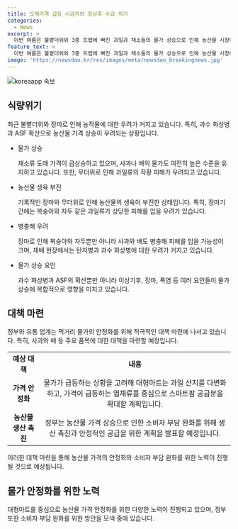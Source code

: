 ```yaml
---
title: 도매가격 급등 시금치와 청상추 수급 위기
categories:
  - News
excerpt: >
  이번 여름은 불볕더위와 3중 트랩에 빠진 과일과 채소들의 물가 상승으로 인해 농산물 시장이 위기에 처해있다. 복숭아와 자두를 포함한 과일류는 작황에 피해를 입을 가능성이 높아졌으며, 사과와 배에 발병한 과수 화상병과 아프리카돼지열병(ASF)으로 인해 먹거리 물가 상승에 대한 우려가 커지고 있다. 농가에서는 장마와 폭풍으로 인해 생육이 부진하고, 과수 화상병과 ASF로 인한 비상이 선회하며 정부와 유통 업계는 대책 마련에 급급한 상황이다.
feature_text: >
  이번 여름은 불볕더위와 3중 트랩에 빠진 과일과 채소들의 물가 상승으로 인해 농산물 시장이 위기에 처해있다. 복숭아와 자두를 포함한 과일류는 작황에 피해를 입을 가능성이 높아졌으며, 사과와 배에 발병한 과수 화상병과 아프리카돼지열병(ASF)으로 인해 먹거리 물가 상승에 대한 우려가 커지고 있다. 농가에서는 장마와 폭풍으로 인해 생육이 부진하고, 과수 화상병과 ASF로 인한 비상이 선회하며 정부와 유통 업계는 대책 마련에 급급한 상황이다.
image: 'https://newsdao.kr/res/images/meta/newsdao_breakingnews.jpg'
---
```


<p><img src="https://newsdao.kr/res/images/meta/newsdao_breakingnews.jpg" alt="koreaapp 속보" /></p>

<h2 data-ke-size="size26">식량위기</h2>

<p data-ke-size="size16">최근 불볕더위와 장마로 인해 농작물에 대한 우려가 커지고 있습니다. 특히, 과수 화상병과 ASF 확산으로 농산물 가격 상승이 우려되는 상황입니다.</p>

<ul>
    <li>물가 상승</li>
    <p data-ke-size="size16">채소류 도매 가격이 급상승하고 있으며, 사과나 배의 물가도 여전히 높은 수준을 유지하고 있습니다. 또한, 무더위로 인해 과일류의 작황 피해가 우려되고 있습니다.</p>
    <li>농산물 생육 부진</li>
    <p data-ke-size="size16">기록적인 장마와 무더위로 인해 농산물의 생육이 부진한 상태입니다. 특히, 장마기간에는 복숭아와 자두 같은 과일류가 상당한 피해를 입을 우려가 있습니다.</p>
    <li>병충해 우려</li>
    <p data-ke-size="size16">장마로 인해 복숭아와 자두뿐만 아니라 사과와 배도 병충해 피해를 입을 가능성이 크며, 재배 현장에서는 탄저병과 과수 화상병에 대한 우려가 커지고 있습니다.</p>
    <li>물가 상승 요인</li>
    <p data-ke-size="size16">과수 화상병과 ASF의 확산뿐만 아니라 이상기후, 장마, 폭염 등 여러 요인들이 물가 상승에 복합적으로 영향을 미치고 있습니다.</p>
</ul>

<h2 data-ke-size="size26">대책 마련</h2>

<p data-ke-size="size16">정부와 유통 업계는 먹거리 물가의 안정화를 위해 적극적인 대책 마련에 나서고 있습니다. 특히, 사과와 배 등 주요 품목에 대한 대책을 마련할 예정입니다.</p>

<table>
    <tr>
        <td style="text-align: center; height: 17px;"><b>예상 대책</b></td>
        <td style="text-align: center; height: 17px;"><b>내용</b></td>
    </tr>
    <tr>
        <td style="text-align: center; height: 17px;"><b>가격 안정화</b></td>
        <td style="text-align: center; height: 17px;">물가가 급등하는 상황을 고려해 대형마트는 과일 산지를 다변화하고, 가격이 급등하는 엽채류를 중심으로 스마트팜 공급분을 확대할 계획입니다.</td>
    </tr>
    <tr>
        <td style="text-align: center; height: 17px;"><b>농산물 생산 촉진</b></td>
        <td style="text-align: center; height: 17px;">정부는 농산물 가격 상승으로 인한 소비자 부담 완화를 위해 생산 촉진과 안정적인 공급을 위한 계획을 발표할 예정입니다.</td>
    </tr>
</table>

<p data-ke-size="size16">이러한 대책 마련을 통해 농산물 가격의 안정화와 소비자 부담 완화를 위한 노력이 진행될 것으로 예상됩니다.</p>

<h2 data-ke-size="size26">물가 안정화를 위한 노력</h2>

<p data-ke-size="size16">대형마트를 중심으로 농산물 가격 안정화를 위한 다양한 노력이 진행되고 있으며, 정부 또한 소비자 부담 완화를 위한 방안을 모색 중에 있습니다.</p>

